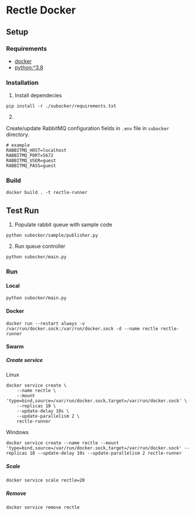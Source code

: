 # Rectle Docker
## Setup

### Requirements
- [docker](https://www.docker.com/)
- [python:^3.8](https://www.python.org/)

### Installation

1. Install dependecies
```
pip install -r ./subocker/requirements.txt
```

2. 
Create/update RabbitMQ configuration fields in `.env` file in `subocker` directory.

```
# example
RABBITMQ_HOST=localhost
RABBITMQ_PORT=5672
RABBITMQ_USER=guest
RABBITMQ_PASS=guest
```

### Build
```
docker build . -t rectle-runner
```

## Test Run
1. Populate rabbit queue with sample code
```
python subocker/sample/publisher.py
```

2. Run queue controller
```
python subocker/main.py
```

### Run

#### Local
```
python subocker/main.py
```

#### Docker
```
docker run --restart always -v /var/run/docker.sock:/var/run/docker.sock -d --name rectle rectle-runner
```

#### Swarm
##### Create service

Linux
```
docker service create \
    --name rectle \
    --mount 'type=bind,source=/var/run/docker.sock,target=/var/run/docker.sock' \
    --replicas 10 \
    --update-delay 10s \
    --update-parallelism 2 \
    rectle-runner
```
Windows
```
docker service create --name rectle --mount 'type=bind,source=/var/run/docker.sock,target=/var/run/docker.sock' --replicas 10 --update-delay 10s --update-parallelism 2 rectle-runner
```
##### Scale
```
docker service scale rectle=20
```

##### Remove
```
docker service remove rectle
```